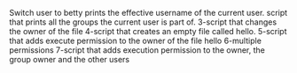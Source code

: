 Switch user to betty
prints the effective username of the current user.
script that prints all the groups the current user is part of.
3-script that changes the owner of the file
4-script that creates an empty file called hello.
5-script that adds execute permission to the owner of the file hello
6-multiple permissions
7-script that adds execution permission to the owner, the group owner and the other users
